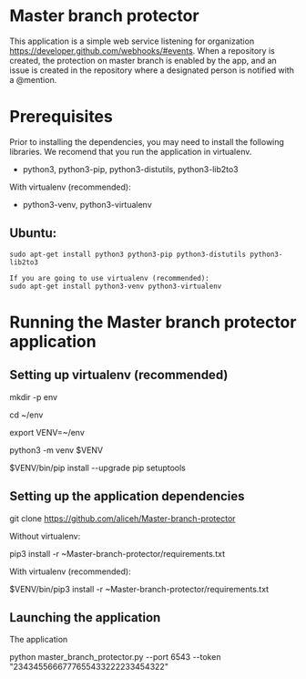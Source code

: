 # Master branch protector

This application is a simple web service listening for organization https://developer.github.com/webhooks/#events. When a repository is created, the protection on master branch is enabled by the app, and an issue is created in the repository where a designated person is notified with a @mention.

Prerequisites
=============

Prior to installing the dependencies, you may need to install the following libraries. We recomend that you run the application in virtualenv.


* python3, python3-pip, python3-distutils, python3-lib2to3

With virtualenv (recommended):


* python3-venv, python3-virtualenv 

Ubuntu:
------

    sudo apt-get install python3 python3-pip python3-distutils python3-lib2to3
    
    If you are going to use virtualenv (recommended):
    sudo apt-get install python3-venv python3-virtualenv 

Running the Master branch protector application
===============================================



Setting up virtualenv (recommended)
---------------------

mkdir -p env

cd ~/env

export VENV=~/env

python3 -m venv $VENV

$VENV/bin/pip install --upgrade pip setuptools

Setting up the application dependencies
------------------------

git clone https://github.com/aliceh/Master-branch-protector

Without virtualenv:

pip3 install -r ~Master-branch-protector/requirements.txt 

With virtualenv (recommended):

$VENV/bin/pip3 install -r ~Master-branch-protector/requirements.txt 

Launching the application 
-------------------------

The application 


python master_branch_protector.py --port 6543 --token "2343455666777655433222233454322"
